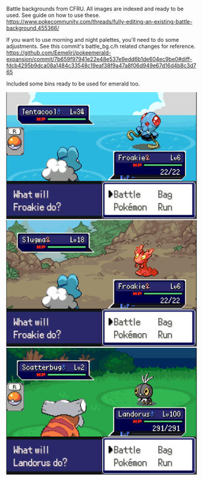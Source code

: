 Battle backgrounds from CFRU. All images are indexed and ready to be used.
See guide on how to use these.
https://www.pokecommunity.com/threads/fully-editing-an-existing-battle-background.455366/

If you want to use morning and night palettes, you'll need to do some adjustments. See this commit's battle_bg.c/h related changes for reference.
https://github.com/Eemeliri/pokeemerald-expansion/commit/7b659f97941e22e48e537e9edd6b1de604ec9be0#diff-fdcb4295b9dca08a1484c33548c19eaf38f9a47a8f06d949e67d16d4b8c3d765

Included some bins ready to be used for emerald too.

![example.png](example.png)
![example2.png](example2.png)
![example3.png](example3.png)

